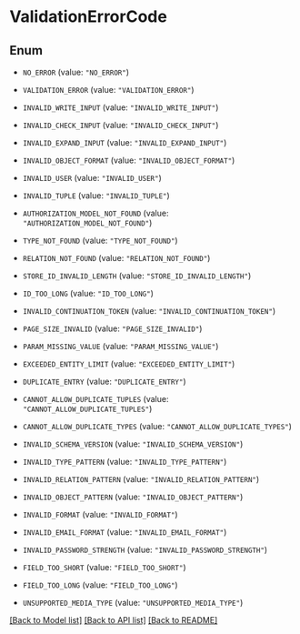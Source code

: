 # ValidationErrorCode

## Enum


* `NO_ERROR` (value: `"NO_ERROR"`)

* `VALIDATION_ERROR` (value: `"VALIDATION_ERROR"`)

* `INVALID_WRITE_INPUT` (value: `"INVALID_WRITE_INPUT"`)

* `INVALID_CHECK_INPUT` (value: `"INVALID_CHECK_INPUT"`)

* `INVALID_EXPAND_INPUT` (value: `"INVALID_EXPAND_INPUT"`)

* `INVALID_OBJECT_FORMAT` (value: `"INVALID_OBJECT_FORMAT"`)

* `INVALID_USER` (value: `"INVALID_USER"`)

* `INVALID_TUPLE` (value: `"INVALID_TUPLE"`)

* `AUTHORIZATION_MODEL_NOT_FOUND` (value: `"AUTHORIZATION_MODEL_NOT_FOUND"`)

* `TYPE_NOT_FOUND` (value: `"TYPE_NOT_FOUND"`)

* `RELATION_NOT_FOUND` (value: `"RELATION_NOT_FOUND"`)

* `STORE_ID_INVALID_LENGTH` (value: `"STORE_ID_INVALID_LENGTH"`)

* `ID_TOO_LONG` (value: `"ID_TOO_LONG"`)

* `INVALID_CONTINUATION_TOKEN` (value: `"INVALID_CONTINUATION_TOKEN"`)

* `PAGE_SIZE_INVALID` (value: `"PAGE_SIZE_INVALID"`)

* `PARAM_MISSING_VALUE` (value: `"PARAM_MISSING_VALUE"`)

* `EXCEEDED_ENTITY_LIMIT` (value: `"EXCEEDED_ENTITY_LIMIT"`)

* `DUPLICATE_ENTRY` (value: `"DUPLICATE_ENTRY"`)

* `CANNOT_ALLOW_DUPLICATE_TUPLES` (value: `"CANNOT_ALLOW_DUPLICATE_TUPLES"`)

* `CANNOT_ALLOW_DUPLICATE_TYPES` (value: `"CANNOT_ALLOW_DUPLICATE_TYPES"`)

* `INVALID_SCHEMA_VERSION` (value: `"INVALID_SCHEMA_VERSION"`)

* `INVALID_TYPE_PATTERN` (value: `"INVALID_TYPE_PATTERN"`)

* `INVALID_RELATION_PATTERN` (value: `"INVALID_RELATION_PATTERN"`)

* `INVALID_OBJECT_PATTERN` (value: `"INVALID_OBJECT_PATTERN"`)

* `INVALID_FORMAT` (value: `"INVALID_FORMAT"`)

* `INVALID_EMAIL_FORMAT` (value: `"INVALID_EMAIL_FORMAT"`)

* `INVALID_PASSWORD_STRENGTH` (value: `"INVALID_PASSWORD_STRENGTH"`)

* `FIELD_TOO_SHORT` (value: `"FIELD_TOO_SHORT"`)

* `FIELD_TOO_LONG` (value: `"FIELD_TOO_LONG"`)

* `UNSUPPORTED_MEDIA_TYPE` (value: `"UNSUPPORTED_MEDIA_TYPE"`)


[[Back to Model list]](../README.md#documentation-for-models) [[Back to API list]](../README.md#documentation-for-api-endpoints) [[Back to README]](../README.md)


